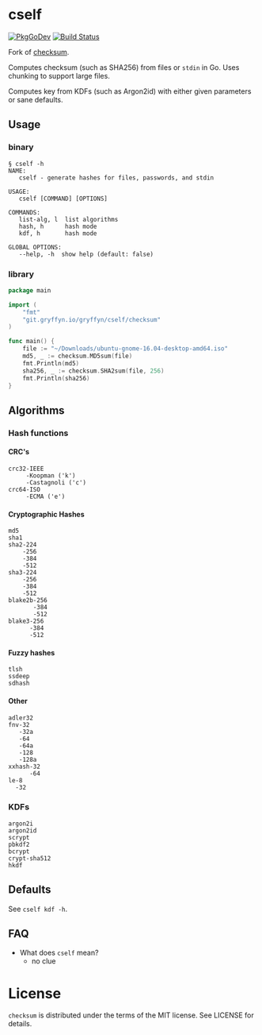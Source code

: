 # cself
[![PkgGoDev](https://pkg.go.dev/badge/git.gryffyn.io/gryffyn/cself)](https://pkg.go.dev/git.gryffyn.io/gryffyn/cself)
[![Build Status](https://ci.gryffyn.io/api/badges/gryffyn/cself/status.svg?ref=refs/heads/main)](https://ci.gryffyn.io/gryffyn/cself)

Fork of [checksum](https://github.com/codingsince1985/checksum).

Computes checksum (such as SHA256) from files or `stdin` in Go. Uses chunking to support large files.

Computes key from KDFs (such as Argon2id) with either given parameters or sane defaults.

## Usage
### binary

```
§ cself -h
NAME:
   cself - generate hashes for files, passwords, and stdin

USAGE:
   cself [COMMAND] [OPTIONS]

COMMANDS:
   list-alg, l  list algorithms
   hash, h      hash mode
   kdf, h       hash mode

GLOBAL OPTIONS:
   --help, -h  show help (default: false)
```

### library
```go
package main

import (
	"fmt"
	"git.gryffyn.io/gryffyn/cself/checksum"
)

func main() {
	file := "~/Downloads/ubuntu-gnome-16.04-desktop-amd64.iso"
	md5, _ := checksum.MD5sum(file)
	fmt.Println(md5)
	sha256, _ := checksum.SHA2sum(file, 256)
	fmt.Println(sha256)
}
```

## Algorithms
### Hash functions
#### CRC's
```
crc32-IEEE
     -Koopman ('k')
     -Castagnoli ('c')
crc64-ISO
     -ECMA ('e')
```
#### Cryptographic Hashes
```
md5
sha1
sha2-224
    -256
    -384
    -512 
sha3-224
    -256
    -384
    -512 
blake2b-256
       -384
       -512
blake3-256
      -384
      -512
```
#### Fuzzy hashes
```
tlsh
ssdeep
sdhash
```
#### Other
```
adler32
fnv-32
   -32a
   -64
   -64a
   -128
   -128a
xxhash-32
      -64
le-8
  -32
```


### KDFs
```
argon2i
argon2id
scrypt
pbkdf2
bcrypt
crypt-sha512
hkdf
```

## Defaults

See `cself kdf -h`.

## FAQ
* What does `cself` mean?
  * no clue

# License

`checksum` is distributed under the terms of the MIT license. See LICENSE for details.
